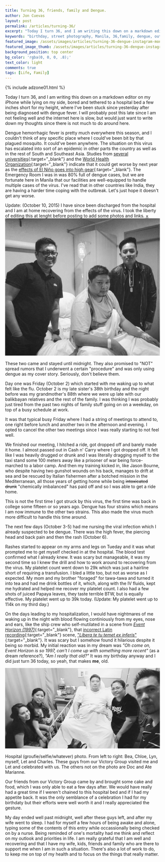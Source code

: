 ```yaml
---
title: Turning 36, friends, family and Dengue.
author: Jon Cuevas
layout: post
permalink: /articles/turning-36/
excerpt: "Today I turn 36, and I am writing this down on a markdown editor on my iPhone while lying on my side, bored and tethered to a hospital bed a few inches short for my height, where I've been stuck since yesterday after being diagnosed with dengue fever. I will probably post this late since I am not feeling well and the internet here is slow, but would just want to write down my thoughts since there is not much to do around here."
keywords: "birthday, street photography, Manila, 36,family, dengue, outbreak, viral"
featured_image: /assets/images/articles/turning-36-dengue-instagram-mono.jpg
featured_image_thumb: /assets/images/articles/turning-36-dengue-instagram-mono.jpg
background_position: top center
bg_color: 'rgba(0, 0, 0, .8);'
text_color: light
comments: true
tags: [Life, Family]
---
```

<div class="offgrid-right"><p>{% include adzone01.html %}</p></div>

<p class="lead">
Today I turn 36, and I am writing this down on a markdown editor on my iPhone while lying on my side, bored and tethered to a hospital bed a few inches short for my height, where I've been stuck since yesterday after being diagnosed with dengue fever. I will probably post this late since I am not feeling well and the internet here is slow, but would just want to write down my thoughts since there is not much to do around here.	
</p>

Dengue hemorrhagic fever is pretty much everywhere this season, and I couldn't think of any specific place where I could've been bit by that plagued mosquito. It could've been anywhere. The situation on this virus has escalated into sort of an epidemic in other parts the country as well as in the rest of South and Southeast Asia. Studies from [several universities][5]{:target="_blank"} and the [World Health Organization][6]{:target="_blank"} indicate that it could get worse by next year as the [effects of El Niño goes into high gear][4]{:target="_blank"}. The Emergency Room I was in was 80% full of dengue cases, but we are fortunate here in Manila that our facilities are well-equipped to handle multiple cases of the virus. I've read that in other countries like India, they are having a harder time coping with the outbreak. Let's just hope it doesn't get any worse.

<div data-alert class="alert-box secondary">
  Update: (October 10, 2015) I have since been discharged from the hospital and I am at home recovering from the effects of the virus. I took the liberty of editing this at lenght before posting to add some photos and links.
  <a href="#" class="close">&times;</a>
</div>

<div class="offgrid-left"><img src="/assets/images/articles/turning-36-dengue-instagram-mono.jpg"><p class="caption">These two came and stayed until midnight. They also promised to "NOT" spread rumors that I underwent a certain "procedure" and was only using dengue as my cover story. Seriously, don't believe them.</p></div>

Day one was Friday (October 2) which started with me waking up to what felt like the flu. October 2 is my late sister's 38th birthday and the night before was my grandmother's 88th where we were up late with our balikbayan relatives and the rest of the family. I was thinking I was probably just tired from the past two nights of family stuff going on on a weekday, on top of a busy schedule at work.

It was that typical busy Friday where I had a string of meetings to attend to, one right before lunch and another two in the afternoon and evening. I opted to cancel the other two meetings since I was really starting to not feel well.

We finished our meeting, I hitched a ride, got dropped off and barely made it home. I almost passed out in Cash n' Carry where I got dropped off. It felt like I was heavily drugged or drunk and I was literally dragging myself to the taxi stand some 100 meters away like a prisoner of war being force-marched to a labor camp. And then my training kicked in, like Jason Bourne, who despite having two gunshot wounds on his back, manages to drift at sea and be rescued by Italian fishermen after a botched mission in the Mediterranean, all those years of getting home while being <del>intoxicated</del> <del>drunk</del> "chemically imbalanced" has paid off and so I was able to get a ride home. 

This is not the first time I got struck by this virus, the first time was back in college some fifteen or so years ago.
Dengue has four strains which means I am now immune to the other two strains. This also made the virus much more difficult to handle this time around.

The next few days (October 3-5) had me nursing the viral infection which I already suspected to be dengue. There was the high fever, the piercing head and back pain and then the rash (October 6).

Rashes started to appear on my arms and legs on Tueday and it was what prompted me to get myself checked in at the hospital. The blood test confirmed what I already knew. It was scary but manageable, it was my second time so I knew the drill and how to work around to recovering from the virus. My platelet count went down to 29k which was just a hairline short of requiring a transfusion. I bled a little too, but not as worse as I expected. My mom and my brother "foraged" for tawa-tawa and turned it into tea and had me drink bottles of it, which, along with the IV fluids, kept me hydrated and helped me recover my platelet count. I also had a few shots of juiced Papaya leaves, they taste terrible BTW, but is equally effective. My platelet went up to 39k today. (Update: My platelet went up to 114k on my third day.)

On the days leading to my hospitalization, I would have nightmares of me waking up in the night with blood flowing continiously from my eyes, nose and ears, like the ship crew who self-mutilated in a scene from [_Event Horizon (1997)_][1]{:target="_blank"}, that [incorrect Latin recording][2]{:target="_blank"} scene, ["_Libera te tu temet ex inferis_"][3]{:target="_blank"}. It was scary but I somehow found it hilarious despite it being so morbid. My initial reaction was in my dream was _"Oh come on, Event Horizon is so 1997, can't I come up with something more recent"_ (as a dream reference?), _"Am I really that old?"_ It was my birthday anyway and I did just turn 36 today, so yeah, that makes **me**, old.

<div class="aligncenter">
	<img src="/assets/images/articles/turning-36-dengue-charles-mono.jpg">
	<p class="caption">Hospital (groufie/selfie/whatever) photo. From left to right: Bea, Chloe, Lyn, myself, Let and Charles. These guys from our Victory Group visited me and Let and celebrated with us. The others not on the photo are Doc and Ate Marianne.</p>
</div>

Our friends from our Victory Group came by and brought some cake and food, which I was only able to eat a few days after. We would have really had a great time if I weren't chained to this hospital bed and if I had my appetite back. It was the only semblance of a celebration I had for my birthdaty but their efforts were well worth it and I really appreciated the gesture. 

My day ended well past midnight, well after these guys left, and after my wife went to sleep. I had for myself a few hours of being awake and alone, typing some of the contents of this entry while occassionally being checked on by a nurse. Being reminded of one's mortality had me think and reflect on my outlook and priorities in life. I am really grateful that I am well and recovering and that I have my wife, kids, friends and family who are there to support me when I am in such a situation. There's also a lot of work to do, to keep me on top of my health and to focus on the things that really matter.


[1]: http://www.imdb.com/title/tt0119081/
[2]: http://latindiscussion.com/forum/latin/liberate-tuteme-ex-inferis.7499/#post-169327
[3]: https://www.youtube.com/watch?v=pJAFuEuBqsE
[4]: http://www.futurity.org/dengue-el-nino-southeast-asia-1020082-2/
[5]: http://www.pnas.org/content/early/2015/09/30/1501375112
[6]: https://www.ualberta.ca/~abush/clim.res2001.pdf